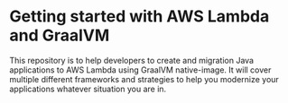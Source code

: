 # Getting started with AWS Lambda and GraalVM

This repository is to help developers to create and migration Java applications to AWS Lambda using GraalVM native-image. It will cover multiple different frameworks and strategies to help you modernize your applications whatever situation you are in.



